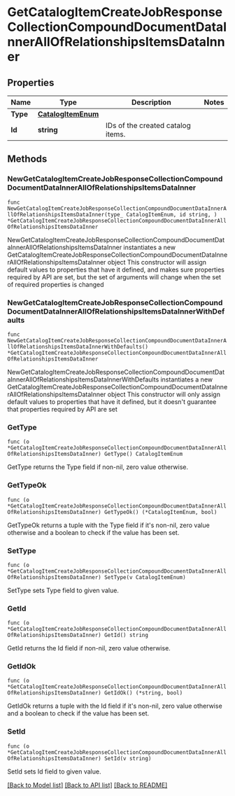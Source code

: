 # GetCatalogItemCreateJobResponseCollectionCompoundDocumentDataInnerAllOfRelationshipsItemsDataInner

## Properties

Name | Type | Description | Notes
------------ | ------------- | ------------- | -------------
**Type** | [**CatalogItemEnum**](CatalogItemEnum.md) |  | 
**Id** | **string** | IDs of the created catalog items. | 

## Methods

### NewGetCatalogItemCreateJobResponseCollectionCompoundDocumentDataInnerAllOfRelationshipsItemsDataInner

`func NewGetCatalogItemCreateJobResponseCollectionCompoundDocumentDataInnerAllOfRelationshipsItemsDataInner(type_ CatalogItemEnum, id string, ) *GetCatalogItemCreateJobResponseCollectionCompoundDocumentDataInnerAllOfRelationshipsItemsDataInner`

NewGetCatalogItemCreateJobResponseCollectionCompoundDocumentDataInnerAllOfRelationshipsItemsDataInner instantiates a new GetCatalogItemCreateJobResponseCollectionCompoundDocumentDataInnerAllOfRelationshipsItemsDataInner object
This constructor will assign default values to properties that have it defined,
and makes sure properties required by API are set, but the set of arguments
will change when the set of required properties is changed

### NewGetCatalogItemCreateJobResponseCollectionCompoundDocumentDataInnerAllOfRelationshipsItemsDataInnerWithDefaults

`func NewGetCatalogItemCreateJobResponseCollectionCompoundDocumentDataInnerAllOfRelationshipsItemsDataInnerWithDefaults() *GetCatalogItemCreateJobResponseCollectionCompoundDocumentDataInnerAllOfRelationshipsItemsDataInner`

NewGetCatalogItemCreateJobResponseCollectionCompoundDocumentDataInnerAllOfRelationshipsItemsDataInnerWithDefaults instantiates a new GetCatalogItemCreateJobResponseCollectionCompoundDocumentDataInnerAllOfRelationshipsItemsDataInner object
This constructor will only assign default values to properties that have it defined,
but it doesn't guarantee that properties required by API are set

### GetType

`func (o *GetCatalogItemCreateJobResponseCollectionCompoundDocumentDataInnerAllOfRelationshipsItemsDataInner) GetType() CatalogItemEnum`

GetType returns the Type field if non-nil, zero value otherwise.

### GetTypeOk

`func (o *GetCatalogItemCreateJobResponseCollectionCompoundDocumentDataInnerAllOfRelationshipsItemsDataInner) GetTypeOk() (*CatalogItemEnum, bool)`

GetTypeOk returns a tuple with the Type field if it's non-nil, zero value otherwise
and a boolean to check if the value has been set.

### SetType

`func (o *GetCatalogItemCreateJobResponseCollectionCompoundDocumentDataInnerAllOfRelationshipsItemsDataInner) SetType(v CatalogItemEnum)`

SetType sets Type field to given value.


### GetId

`func (o *GetCatalogItemCreateJobResponseCollectionCompoundDocumentDataInnerAllOfRelationshipsItemsDataInner) GetId() string`

GetId returns the Id field if non-nil, zero value otherwise.

### GetIdOk

`func (o *GetCatalogItemCreateJobResponseCollectionCompoundDocumentDataInnerAllOfRelationshipsItemsDataInner) GetIdOk() (*string, bool)`

GetIdOk returns a tuple with the Id field if it's non-nil, zero value otherwise
and a boolean to check if the value has been set.

### SetId

`func (o *GetCatalogItemCreateJobResponseCollectionCompoundDocumentDataInnerAllOfRelationshipsItemsDataInner) SetId(v string)`

SetId sets Id field to given value.



[[Back to Model list]](../README.md#documentation-for-models) [[Back to API list]](../README.md#documentation-for-api-endpoints) [[Back to README]](../README.md)


